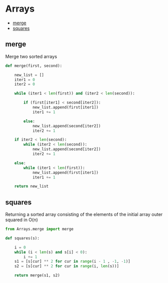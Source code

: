 # Arrays

+ [merge](#merge)
+ [squares](#squares)

## merge

 Merge two sorted arrays

```python
def merge(first, second):

    new_list = []
    iter1 = 0
    iter2 = 0

    while (iter1 < len(first)) and (iter2 < len(second)):

        if (first[iter1] < second[iter2]):
            new_list.append(first[iter1])
            iter1 += 1

        else:
            new_list.append(second[iter2])
            iter2 += 1

    if iter2 < len(second):
        while (iter2 < len(second)):
            new_list.append(second[iter2])
            iter2 += 1

    else:
        while (iter1 < len(first)):
            new_list.append(first[iter1])
            iter1 += 1

    return new_list
```

## squares

 Returning a sorted array consisting of the elements of the initial array outer squared in O(n)

```python
from Arrays.merge import merge

def squares(s):

    i = 0
    while (i < len(s) and s[i] < 0):
        i += 1
    s1 = [s[cur] ** 2 for cur in range(i - 1 , -1, -1)]
    s2 = [s[cur] ** 2 for cur in range(i, len(s))]

    return merge(s1, s2)
```
